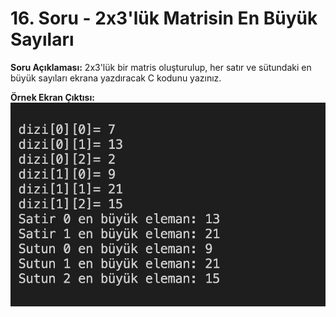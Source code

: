 # 16. Soru - 2x3'lük Matrisin En Büyük Sayıları

**Soru Açıklaması:**
2x3'lük bir matris oluşturulup, her satır ve sütundaki en büyük sayıları ekrana yazdıracak C kodunu yazınız.

**Örnek Ekran Çıktısı:** 
![alt text](../Ekran-Çıktıları/Ekran-Resmi_16.png)